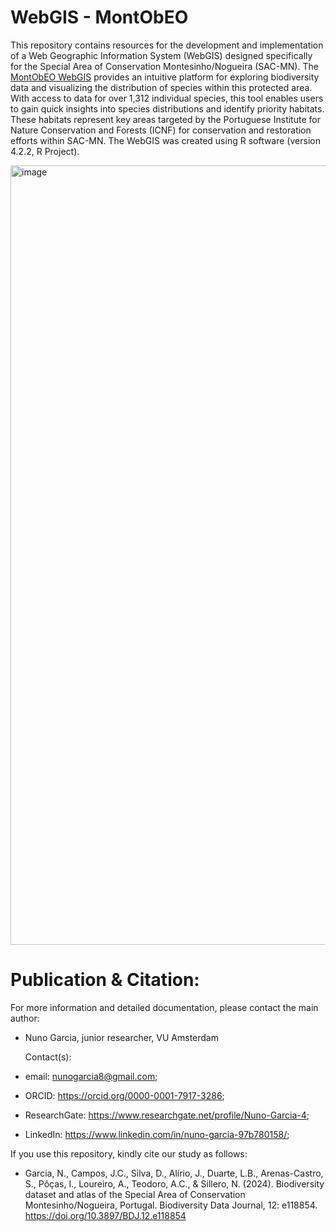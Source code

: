 # WebGIS - MontObEO
This repository contains resources for the development and implementation of a Web Geographic Information System (WebGIS) designed specifically for the Special Area of Conservation Montesinho/Nogueira (SAC-MN). The [MontObEO WebGIS](https://montobeo.shinyapps.io/MN-SPA_WebGIS/) provides an intuitive platform for exploring biodiversity data and visualizing the distribution of species within this protected area. With access to data for over 1,312 individual species, this tool enables users to gain quick insights into species distributions and identify priority habitats. These habitats represent key areas targeted by the Portuguese Institute for Nature Conservation and Forests (ICNF) for conservation and restoration efforts within SAC-MN. The WebGIS was created using R software (version 4.2.2, R Project).

[<img width="1247" alt="image" src="https://github.com/user-attachments/assets/145e5a7f-f14a-42c5-b869-6e4879eb4644" />](https://montobeo.shinyapps.io/MN-SPA_WebGIS/)

# Publication & Citation:
For more information and detailed documentation, please contact the main author: 

- Nuno Garcia, junior researcher, VU Amsterdam
  
  Contact(s):
- email: nunogarcia8@gmail.com;
- ORCID: https://orcid.org/0000-0001-7917-3286;
-  ResearchGate: https://www.researchgate.net/profile/Nuno-Garcia-4;
- LinkedIn: https://www.linkedin.com/in/nuno-garcia-97b780158/;

If you use this repository, kindly cite our study as follows:
- Garcia, N., Campos, J.C., Silva, D., Alírio, J., Duarte, L.B., Arenas-Castro, S., Pôças, I., Loureiro, A., Teodoro, A.C., & Sillero, N. (2024). Biodiversity dataset and atlas of the Special Area of Conservation Montesinho/Nogueira, Portugal. Biodiversity Data Journal, 12: e118854. https://doi.org/10.3897/BDJ.12.e118854
